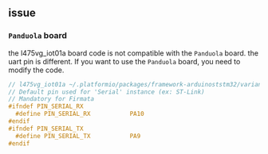 ## issue

### `Panduola` board

the l475vg_iot01a board code is not compatible with the `Panduola` board. the uart pin is different. If you want to use the `Panduola` board, you need to modify the code.

```c
// l475vg_iot01a ~/.platformio/packages/framework-arduinoststm32/variants/STM32L4xx/L475V(C-E-G)T_L476V(C-E-G)T_L486VGT/variant_B_L475E_IOT01A.h
// Default pin used for 'Serial' instance (ex: ST-Link)
// Mandatory for Firmata
#ifndef PIN_SERIAL_RX
  #define PIN_SERIAL_RX           PA10
#endif
#ifndef PIN_SERIAL_TX
  #define PIN_SERIAL_TX           PA9
#endif
```

